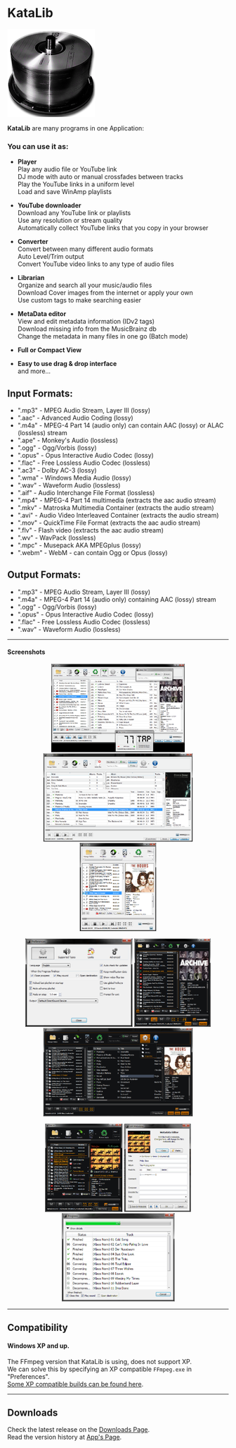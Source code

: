 # KataLib
![katalib_logo](https://raw.githubusercontent.com/noembryo/KataLib/master/images/katalib.png)


**KataLib** are many programs in one Application:


### You can use it as:

* **Player**  
Play any audio file or YouTube link  
DJ mode with auto or manual crossfades between tracks  
Play the YouTube links in a uniform level  
Load and save WinAmp playlists

* **YouTube downloader**  
Download any YouTube link or playlists  
Use any resolution or stream quality  
Automatically collect YouTube links that you copy in your browser

* **Converter**  
Convert between many different audio formats  
Auto Level/Trim output  
Convert YouTube video links to any type of audio files  

* **Librarian**  
Organize and search all your music/audio files  
Download Cover images from the internet or apply your own  
Use custom tags to make searching easier

* **MetaData editor**  
View and edit metadata information (IDv2 tags)  
Download missing info from the MusicBrainz db  
Change the metadata in many files in one go (Batch mode)
 
* **Full or Compact View**  
* **Easy to use drag & drop interface**  
and more...

## Input Formats:
* ".mp3" - MPEG Audio Stream, Layer III (lossy)
* ".aac" - Advanced Audio Coding (lossy)
* ".m4a" - MPEG-4 Part 14 (audio only) can contain AAC (lossy) or ALAC (lossless) stream
* ".ape" - Monkey's Audio (lossless)
* ".ogg" - Ogg/Vorbis (lossy)
* ".opus" - Opus Interactive Audio Codec (lossy)
* ".flac" - Free Lossless Audio Codec (lossless)
* ".ac3" - Dolby AC-3 (lossy)
* ".wma" - Windows Media Audio (lossy)
* ".wav" - Waveform Audio (lossless)
* ".aif" - Audio Interchange File Format (lossless)
* ".mp4" - MPEG-4 Part 14 multimedia (extracts the aac audio stream)
* ".mkv" - Matroska Multimedia Container (extracts the audio stream)
* ".avi" - Audio Video Interleaved Container (extracts the audio stream)
* ".mov" - QuickTime File Format (extracts the aac audio stream)
* ".flv" - Flash video (extracts the aac audio stream)
* ".wv" - WavPack (lossless)
* ".mpc" - Musepack AKA MPEGplus (lossy)
* ".webm" - WebM - can contain Ogg or Opus (lossy)

## Output Formats: 
* ".mp3" - MPEG Audio Stream, Layer III (lossy)
* ".m4a" - MPEG-4 Part 14 (audio only) containing AAC (lossy) stream
* ".ogg" - Ogg/Vorbis (lossy)
* ".opus" - Opus Interactive Audio Codec (lossy)
* ".flac" - Free Lossless Audio Codec (lossless)
* ".wav" - Waveform Audio (lossless)

___
#### Screenshots
<p align="center">
  <a href="https://raw.githubusercontent.com/noembryo/KataLib/master/images/katalib_screen1.png">
    <img src="https://raw.githubusercontent.com/noembryo/KataLib/master/images/katalib_screen1.png" height="200"></a>
  <a href="https://raw.githubusercontent.com/noembryo/KataLib/master/images/katalib_screen2.png">
    <img src="https://raw.githubusercontent.com/noembryo/KataLib/master/images/katalib_screen2.png" height="200"></a>
  <a href="https://raw.githubusercontent.com/noembryo/KataLib/master/images/katalib_screen3.png">
    <img src="https://raw.githubusercontent.com/noembryo/KataLib/master/images/katalib_screen3.png" height="200"></a>
</p>
<p align="center">
  <a href="https://raw.githubusercontent.com/noembryo/KataLib/master/images/katalib_screen4.png">
    <img src="https://raw.githubusercontent.com/noembryo/KataLib/master/images/katalib_screen4.png" height="200"></a>
  <a href="https://raw.githubusercontent.com/noembryo/KataLib/master/images/katalib_screen5.png">
    <img src="https://raw.githubusercontent.com/noembryo/KataLib/master/images/katalib_screen5.png" height="200"></a>
  <a href="https://raw.githubusercontent.com/noembryo/KataLib/master/images/katalib_screen6.png">
    <img src="https://raw.githubusercontent.com/noembryo/KataLib/master/images/katalib_screen6.png" height="200"></a>
</p>
<p align="center">
  <a href="https://raw.githubusercontent.com/noembryo/KataLib/master/images/katalib_screen7.png">
    <img src="https://raw.githubusercontent.com/noembryo/KataLib/master/images/katalib_screen7.png" height="200"></a>
  <a href="https://raw.githubusercontent.com/noembryo/KataLib/master/images/katalib_screen8.png">
    <img src="https://raw.githubusercontent.com/noembryo/KataLib/master/images/katalib_screen8.png" height="200"></a>
  <a href="https://raw.githubusercontent.com/noembryo/KataLib/master/images/katalib_screen9.png">
    <img src="https://raw.githubusercontent.com/noembryo/KataLib/master/images/katalib_screen9.png" height="200"></a>
</p>

___
## Compatibility
#### Windows XP and up.  
The FFmpeg version that KataLib is using, does not support XP.  
We can solve this by specifying an XP compatible `FFmpeg.exe` in "Preferences".  
[Some XP compatible builds can be found here][FFmpeg4XP].
___

## Downloads
Check the latest release on the [Downloads Page][ReleaseLink].  
Read the version history at [App's Page](http://www.noembryo.com/apps.php?katalib).

#

[ReleaseLink]:https://GitHub.com/noembryo/KataLib/releases/
[FFmpeg4XP]:https://rwijnsma.home.xs4all.nl/files/ffmpeg/?C=M;O=D/


